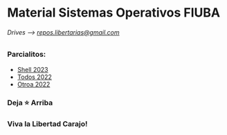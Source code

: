 # Material Sistemas Operativos FIUBA
###### Drives --> repos.libertarias@gmail.com

### Parcialitos:
* [Shell 2023](https://drive.google.com/file/d/1XfEi09iJZ_Qxn8h1QzdpWgAuRpxqc0y_/view?usp=drive_link)
* [Todos 2022](https://fiuba-informatica.notion.site/Parcialitos-2C-2022-e11df1d4f9ef4a18bf9a47636e7cb039)
* [Otroa 2022](https://github.com/gcc-cdimatteo/Sistemas-Operativos-75.08/tree/main/PARCIALES)

### Deja ⭐ Arriba
### Viva la Libertad Carajo!
